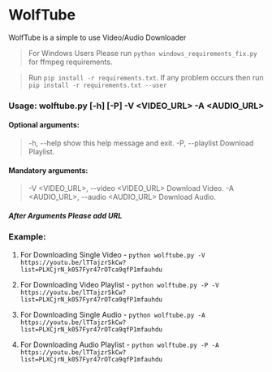 # WolfTube
WolfTube is a simple to use Video/Audio Downloader

> For Windows Users Please run `python windows_requirements_fix.py` for ffmpeg requirements.

> Run `pip install -r requirements.txt`. If any problem occurs then run `pip install -r requirements.txt --user`

### Usage: wolftube.py [-h] [-P] -V <VIDEO_URL> -A <AUDIO_URL>

#### Optional arguments:

  > -h, --help            show this help message and exit.
  > -P, --playlist        Download Playlist.
  
#### Mandatory arguments:

  > -V <VIDEO_URL>, --video <VIDEO_URL>
                        Download Video.
  > -A <AUDIO_URL>, --audio <AUDIO_URL>
                        Download Audio.
##### After Arguments Please add URL


### Example: 
1. For Downloading Single Video  - `python wolftube.py -V https://youtu.be/lTTajzrSkCw?list=PLXCjrN_k057Fyr47rOTca9qfP1mfauhdu`

2. For Downloading Video Playlist - `python wolftube.py -P -V https://youtu.be/lTTajzrSkCw?list=PLXCjrN_k057Fyr47rOTca9qfP1mfauhdu`

3. For Downloading Single Audio - `python wolftube.py -A https://youtu.be/lTTajzrSkCw?list=PLXCjrN_k057Fyr47rOTca9qfP1mfauhdu`

4. For Downloading Audio Playlist - `python wolftube.py -P -A https://youtu.be/lTTajzrSkCw?list=PLXCjrN_k057Fyr47rOTca9qfP1mfauhdu`
